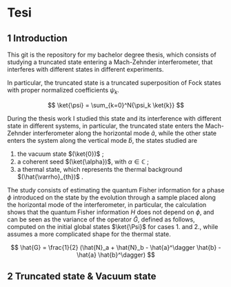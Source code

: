 # Tesi

## 1 Introduction

This git is the repository for my bachelor degree thesis, which consists of studying a truncated state entering a Mach-Zehnder interferometer, that interferes with different states in different experiments.

In particular, the truncated state is a truncated superposition of Fock states with proper normalized coefficients $\psi_k$.

$$
\ket{\psi} = \sum_{k=0}^N{\psi_k \ket{k}}
$$

During the thesis work I studied this state and its interference with different state in different systems, in particular, the truncated state enters the Mach-Zehnder interferometer along the horizontal mode $\hat{a}$, while the other state enters the system along the vertical mode $\hat{b}$, the states studied are

1. the vacuum state $(\ket{0})$ ;
2. a coherent seed $(\ket{\alpha})$, with $\alpha \in \mathbb{C}$ ;
3. a thermal state, which represents the thermal background $(\hat{\varrho}_{th})$ .

The study consists of estimating the quantum Fisher information for a phase $\phi$ introduced on the state by the evolution through a sample placed along the horizontal mode of the interferometer, in particular, the calculation shows that the quantum Fisher information $H$ does not depend on $\phi$, and can be seen as the variance of the operator $\hat{G}$, defined as follows, computed on the initial global states $\ket{\Psi}$ for cases 1. and 2., while assumes a more complicated shape for the thermal state.

$$
\hat{G} = \frac{1}{2} (\hat{N}_a + \hat{N}_b - \hat{a}^\dagger \hat{b} - \hat{a} \hat{b}^\dagger)
$$

## 2 Truncated state & Vacuum state


